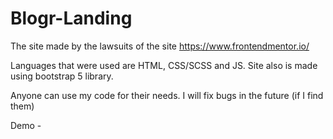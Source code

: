 # Blogr-Landing

The site made by the lawsuits of the site https://www.frontendmentor.io/

Languages that were used are HTML, CSS/SCSS and JS. Site also is made using bootstrap 5 library. 

Anyone can use my code for their needs. I will fix bugs in the future (if I find them)

Demo - 
